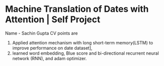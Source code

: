 # Machine Translation of Dates with Attention  | Self Project
Name - Sachin Gupta
CV points are

1. Applied attention mechanism with long short-term memory(LSTM) to improve performance on date dataset],
2. learned word embedding, Blue score and bi-directional recurrent neural network (RNN), and adam optimizer. 
